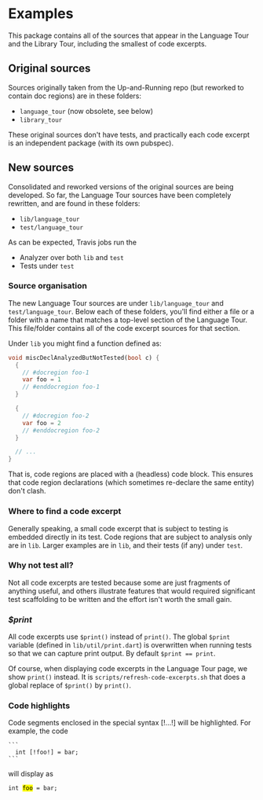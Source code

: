 # Examples

This package contains all of the sources that appear in the Language Tour and the Library Tour, including the smallest of code excerpts.

## Original sources

Sources originally taken from the Up-and-Running repo (but reworked to contain doc regions)
are in these folders:

- `language_tour` (now obsolete, see below)
- `library_tour`

These original sources don't have tests, and practically each code excerpt is an independent
package (with its own pubspec).

## New sources

Consolidated and reworked versions of the original sources are being developed.
So far, the Language Tour sources have been completely rewritten, and are found
in these folders:

- `lib/language_tour`
- `test/language_tour`

As can be expected, Travis jobs run the

- Analyzer over both `lib` and `test`
- Tests under `test`

### Source organisation

The new Language Tour sources are under `lib/language_tour` and `test/language_tour`.
Below each of these folders, you'll find either a file or a folder with a name
that matches a top-level section of the Language Tour. This file/folder contains
all of the code excerpt sources for that section.

Under `lib` you might find a function defined as:

```dart
void miscDeclAnalyzedButNotTested(bool c) {
  {
    // #docregion foo-1
    var foo = 1
    // #enddocregion foo-1
  }

  {
    // #docregion foo-2
    var foo = 2
    // #enddocregion foo-2
  }

  // ...
}
```

That is, code regions are placed with a (headless) code block. This ensures
that code region declarations (which sometimes re-declare the same entity)
don't clash.

### Where to find a code excerpt

Generally speaking, a small code excerpt that is subject to testing is embedded
directly in its test. Code regions that are subject to analysis only
are in `lib`. Larger examples are in `lib`, and their tests (if any) under `test`.

### Why not test all?

Not all code excerpts are tested because some are just fragments of anything
useful, and others illustrate features that would required significant test
scaffolding to be written and the effort isn't worth the small gain.

### _$print_

All code excerpts use `$print()` instead of `print()`. The global `$print`
variable (defined in `lib/util/print.dart`) is overwritten when running
tests so that we can capture print output. By default `$print == print`.

Of course, when displaying code excerpts in the Language Tour page,
we show `print()` instead. It is `scripts/refresh-code-excerpts.sh` that does
a global replace of `$print()` by `print()`.

### Code highlights

Code segments enclosed in the special syntax [!...!] will be highlighted.
For example, the code

    ```
      int [!foo!] = bar;
    ```

will display as

  <code>int <mark>foo</mark> = bar;</code>
